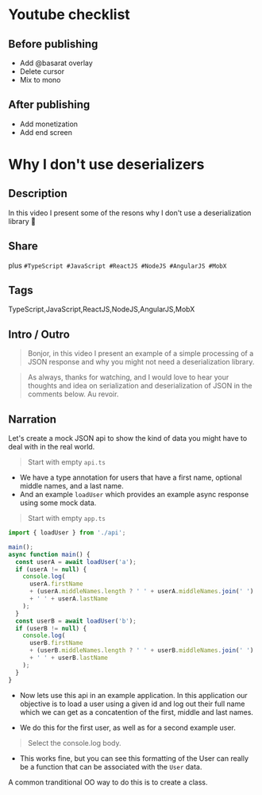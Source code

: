 # Youtube checklist
## Before publishing
* Add @basarat overlay
* Delete cursor
* Mix to mono
## After publishing
* Add monetization
* Add end screen

# Why I don't use deserializers

## Description
In this video I present some of the resons why I don't use a deserialization library 🌹

## Share
<description> plus
`#TypeScript #JavaScript #ReactJS #NodeJS #AngularJS #MobX`

## Tags
TypeScript,JavaScript,ReactJS,NodeJS,AngularJS,MobX

## Intro / Outro 
> Bonjor, in this video I present an example of a simple processing of a JSON response and why you might not need a deserialization library.

> As always, thanks for watching, and I would love to hear your thoughts and idea on serialization and deserialization of JSON in the comments below. Au revoir.

## Narration
Let's create a mock JSON api to show the kind of data you might have to deal with in the real world. 

> Start with empty `api.ts`

* We have a type annotation for users that have a first name, optional middle names, and a last name.
* And an example `loadUser` which provides an example async response using some mock data.

> Start with empty `app.ts`

```ts
import { loadUser } from './api';

main();
async function main() {
  const userA = await loadUser('a');
  if (userA != null) {
    console.log(
      userA.firstName
      + (userA.middleNames.length ? ' ' + userA.middleNames.join(' ') : '')
      + ' ' + userA.lastName
    );
  }
  const userB = await loadUser('b');
  if (userB != null) {
    console.log(
      userB.firstName
      + (userB.middleNames.length ? ' ' + userB.middleNames.join(' ') : '')
      + ' ' + userB.lastName
    );
  }
}

```

* Now lets use this api in an example application. In this application our objective is to load a user using a given id and log out their full name which we can get as a concatention of the first, middle and last names. 

* We do this for the first user, as well as for a second example user.

> Select the console.log body.

* This works fine, but you can see this formatting of the User can really be a function that can be associated with the `User` data. 

A common tranditional OO way to do this is to create a class. 

